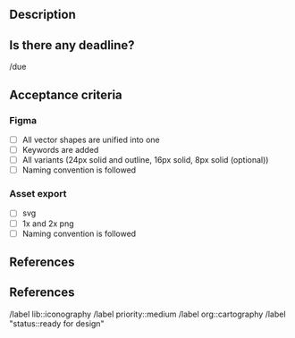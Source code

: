 ## Description
<!-- Any additional information that is helpful to understand which message the icon should convey -->

## Is there any deadline?
<!-- Please explain if there is any deadline and the reason -->
<!-- fill the date with the next action -->
/due

## Acceptance criteria
### Figma
- [ ] All vector shapes are unified into one
- [ ] Keywords are added
- [ ] All variants (24px solid and outline, 16px solid, 8px solid (optional))
- [ ] Naming convention is followed 

### Asset export
- [ ] svg
- [ ] 1x and 2x png
- [ ] Naming convention is followed

## References
## References
<!-- Add links to designs or examples by simply copy paste them. Screenshots can just be attached here via drag & drop or by using the “Attach a file” option at the lower right. -->

/label lib::iconography
/label priority::medium
/label org::cartography
/label "status::ready for design"
